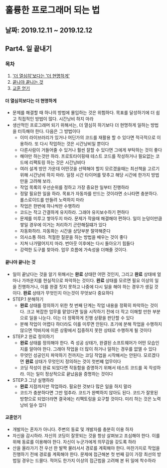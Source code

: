# 훌륭한 프로그래머 되는 법

## 날짜: 2019.12.11 ~ 2019.12.12

## Part4. 일 끝내기

### 목차

1. ['더 열심히'보다는 '더 현명하게'](#더-열심히보다는-더-현명하게)
2. [끝나야 끝나는 것](#끝나야-끝나는-것)
3. [교훈 얻기](#교훈-얻기)

#### 더 열심히보다는 더 현명하게

- 문제를 해결할 때 하나의 방법에 몰입하는 것은 위험하다. 목표를 달성하기에 더 쉽고 직접적인 방법이 많다. 시간낭비 하지 마라
- 생산적인 프로그래머 되기 위해서는, 더 열심히 하기보다 더 현명하게 일하는 방법을 터득해야 한다. 다음은 그 방법이다
  - 이미 라이브러리가 있거나 어딘가의 코드를 재활용 할 수 있다면 적극적으로 이용하라. 또 다시 작업하는 것은 시간낭비일 뿐이다
  - 다른사람이 거들어줄 수 있거나 훨씬 잘할 수 있다면 그에게 부탁하는 것이 좋다
  - 해야만 하는것만 하라. 프로토타이핑때 테스트 코드를 작성하거나 필요없는 코드에 리팩토링 하는 것은 시간낭비다
  - 여러 설계 방안 가운데 어떤것을 선택해야 할지 모르겠을때는 최선책을 고르기 위해 시간낭비 하지 마라. 일정 시간 타이머를 맞추고 해당 시간에 한가지 방법만을 고려해 보라.
  - 작업 목록의 우선순위를 정하고 가장 중요한 일부터 진행하라
  - 정말 필요한 일을 하라. 목표가 자동차를 만드는 것이라면 소나타면 충분하다. 롤스로이드를 만들려 노력하지 마라
  - 작업은 한번에 하나씩만 수행하라
  - 코드는 작고 간결하게 유지하라. 그래야 유지보수하기 편하다
  - 문제를 미루고 쌓아두지 마라. 문제가 작을때 해결해야 편하다. 일이 눈덩이만큼 쌓일 경우에 이거는 처리하기 곤란해질떄가 있다
  - 자동화하라. 자동화는 시간을 상당부분 절약해준다
  - 의사소통 하라. 적절한 질문을 하는 방법을 배우는 것이 좋다
  - 지쳐 나가떨어지지 마라. 번아웃 이후에는 다시 돌아오기 힘들다
  - 강력한 도구를 찾아라. 업무 흐름에 가속성을 더해줄 것이다.

#### 끝나야 끝나는 것

- 일이 끝났다는 것을 알기 위해서는 **완료** 상태란 어떤 것인지, 그리고 **완료** 상태에 얼마나 가까운지를 현실적으로 파악하는 것이다. **완료** 상태를 모르면 필요 이상의 일을 진행하거나, 이를 완결 짓지 못하고 나중에 다시 일을 해야 하는 경우가 생길 것이다. **완료** 상태가 무엇인지 아는것이 무엇보다 중요하다
- STEP.1 분해하기
  - **완료** 상태를 정의하기 위한 첫 번째 단계는 작업 내용을 정확히 파악하는 것이다. 크고 복잡한 업무를 맡았다면 일을 시작하기 전에 더 작고 이해할 만한 부분으로 일을 나눈다. 이는 더 정확하게 진행 상황을 판단할 수 있다
  - 분해 작업이 어렵다 하더라도 이를 미루면 안된다. 초기에 분해 작업을 수행하지 않으면 막바지에 이른 상황에서 집중하지 못한 상태로 수행하게 될 것이다
- STEP.2 완료 정의하기
  - **완료** 상태를 정의해야 한다. 즉 성공 상태가, 완결된 소프트웨어가 어떤 모습인지를 알아야 한다. 그래야 작업을 더 많이 하거나 덜하는 경우를 없앨 수 있다
  - 무엇인 성공인지 파악하기 전까지는 코딩 작업을 시작해서는 안된다. 모르겠다면 **완료** 상태가 무엇인지 정의하는 것이 첫번쨰 업무이다
  - 코딩 작성이 완료 되었다면 작동함을 증명하기 위해서 테스트 코드를 꼭 작성하라. 이는 일이 정상적으로 끝났음을 증명하는 것이다
- STEP.3 그냥 실행하라
  - **완료** 지점까지만 작업하라. 필요한 것보다 많은 일을 하지 말라
  - 코드가 충분하다면 그만 멈추라. 코드가 완벽하지 않아도 된다. 코드가 잘못된 방향으로 되었더라면 결국에는 리팩토링을 요구할 것이다. 미리 하는 것은 노력 낭비 일수 있다
  
#### 교훈얻기

- 개발자는 혼자가 아니다. 주변의 동료 및 개발자를 충분히 이용 하자
- 자신을 감시하라. 자신의 코딩이 잘못되는 것을 항상 살펴보고 조심해야 한다. 이를 위해 동료를 이용해야 한다. 자신이 누군가에게 의무감을 갖도록 하라
- 산을 올라가기 전 우선 한 발짝 물러서서 경로를 계획해야 한다. 마찬가지로 작업을 진행하기 전에 경로를 계획해야 한다. 문제에 접근해본 첫 번째 길이 가장 최선의 방법일 경우는 드믈다. 적어도 한가지 이상의 접근법을 고려해 본 뒤 일에 착수하라
